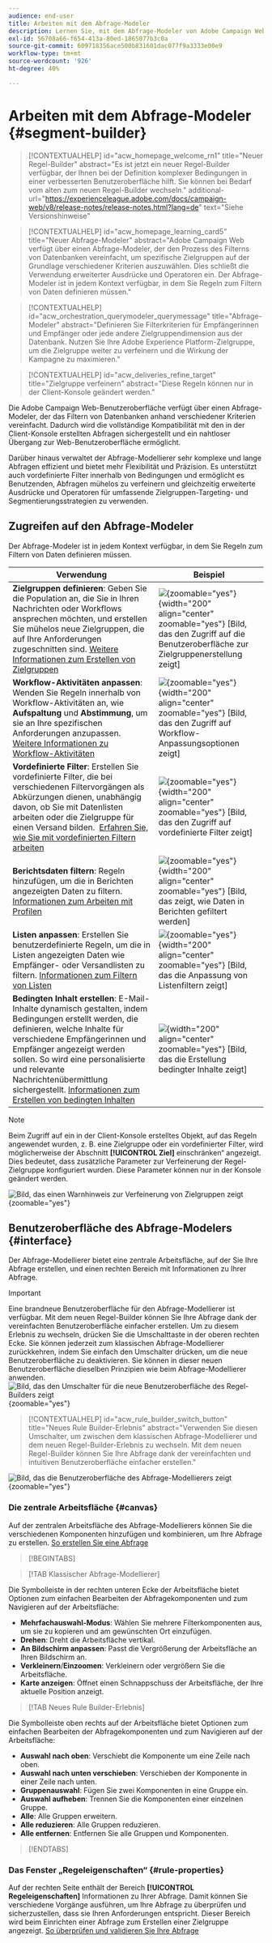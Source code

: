 ```yaml
---
audience: end-user
title: Arbeiten mit dem Abfrage-Modeler
description: Lernen Sie, mit dem Abfrage-Modeler von Adobe Campaign Web zu arbeiten.
exl-id: 56708a66-f654-413a-80ed-1865077b3c0a
source-git-commit: 609718356ace500b831601dac077f9a3333e00e9
workflow-type: tm+mt
source-wordcount: '926'
ht-degree: 40%

---
```


# Arbeiten mit dem Abfrage-Modeler {#segment-builder}

>[!CONTEXTUALHELP]
>id="acw_homepage_welcome_rn1"
>title="Neuer Regel-Builder"
>abstract="Es ist jetzt ein neuer Regel-Builder verfügbar, der Ihnen bei der Definition komplexer Bedingungen in einer verbesserten Benutzeroberfläche hilft. Sie können bei Bedarf vom alten zum neuen Regel-Builder wechseln."
>additional-url="https://experienceleague.adobe.com/docs/campaign-web/v8/release-notes/release-notes.html?lang=de" text="Siehe Versionshinweise"

>[!CONTEXTUALHELP]
>id="acw_homepage_learning_card5"
>title="Neuer Abfrage-Modeler"
>abstract="Adobe Campaign Web verfügt über einen Abfrage-Modeler, der den Prozess des Filterns von Datenbanken vereinfacht, um spezifische Zielgruppen auf der Grundlage verschiedener Kriterien auszuwählen. Dies schließt die Verwendung erweiterter Ausdrücke und Operatoren ein. Der Abfrage-Modeler ist in jedem Kontext verfügbar, in dem Sie Regeln zum Filtern von Daten definieren müssen."

>[!CONTEXTUALHELP]
>id="acw_orchestration_querymodeler_querymessage"
>title="Abfrage-Modeler"
>abstract="Definieren Sie Filterkriterien für Empfängerinnen und Empfänger oder jede andere Zielgruppendimension aus der Datenbank. Nutzen Sie Ihre Adobe Experience Platform-Zielgruppe, um die Zielgruppe weiter zu verfeinern und die Wirkung der Kampagne zu maximieren."

>[!CONTEXTUALHELP]
>id="acw_deliveries_refine_target"
>title="Zielgruppe verfeinern"
>abstract="Diese Regeln können nur in der Client-Konsole geändert werden."

Die Adobe Campaign Web-Benutzeroberfläche verfügt über einen Abfrage-Modeler, der das Filtern von Datenbanken anhand verschiedener Kriterien vereinfacht. Dadurch wird die vollständige Kompatibilität mit den in der Client-Konsole erstellten Abfragen sichergestellt und ein nahtloser Übergang zur Web-Benutzeroberfläche ermöglicht.

Darüber hinaus verwaltet der Abfrage-Modellierer sehr komplexe und lange Abfragen effizient und bietet mehr Flexibilität und Präzision. Es unterstützt auch vordefinierte Filter innerhalb von Bedingungen und ermöglicht es Benutzenden, Abfragen mühelos zu verfeinern und gleichzeitig erweiterte Ausdrücke und Operatoren für umfassende Zielgruppen-Targeting- und Segmentierungsstrategien zu verwenden.

## Zugreifen auf den Abfrage-Modeler

Der Abfrage-Modeler ist in jedem Kontext verfügbar, in dem Sie Regeln zum Filtern von Daten definieren müssen.

| Verwendung | Beispiel |
|  ---  |  ---  |
| **Zielgruppen definieren**: Geben Sie die Population an, die Sie in Ihren Nachrichten oder Workflows ansprechen möchten, und erstellen Sie mühelos neue Zielgruppen, die auf Ihre Anforderungen zugeschnitten sind. [Weitere Informationen zum Erstellen von Zielgruppen](../audience/one-time-audience.md) | ![](assets/access-audience.png){zoomable="yes"}{width="200" align="center" zoomable="yes"} [Bild, das den Zugriff auf die Benutzeroberfläche zur Zielgruppenerstellung zeigt] |
| **Workflow-Aktivitäten anpassen**: Wenden Sie Regeln innerhalb von Workflow-Aktivitäten an, wie **Aufspaltung** und **Abstimmung**, um sie an Ihre spezifischen Anforderungen anzupassen. [Weitere Informationen zu Workflow-Aktivitäten](../workflows/activities/about-activities.md) | ![](assets/access-workflow.png){zoomable="yes"}{width="200" align="center" zoomable="yes"} [Bild, das den Zugriff auf Workflow-Anpassungsoptionen zeigt] |
| **Vordefinierte Filter**: Erstellen Sie vordefinierte Filter, die bei verschiedenen Filtervorgängen als Abkürzungen dienen, unabhängig davon, ob Sie mit Datenlisten arbeiten oder die Zielgruppe für einen Versand bilden.  [Erfahren Sie, wie Sie mit vordefinierten Filtern arbeiten](../get-started/predefined-filters.md) | ![](assets/access-predefined-filter.png){zoomable="yes"}{width="200" align="center" zoomable="yes"} [Bild, das den Zugriff auf vordefinierte Filter zeigt] |
| **Berichtsdaten filtern**: Regeln hinzufügen, um die in Berichten angezeigten Daten zu filtern. [Informationen zum Arbeiten mit Profilen](../reporting/gs-reports.md) | ![](assets/access-reports.png){zoomable="yes"}{width="200" align="center" zoomable="yes"} [Bild, das zeigt, wie Daten in Berichten gefiltert werden] |
| **Listen anpassen**: Erstellen Sie benutzerdefinierte Regeln, um die in Listen angezeigten Daten wie Empfänger- oder Versandlisten zu filtern. [Informationen zum Filtern von Listen](../get-started/list-filters.md#list-built-in-filters) | ![](assets/access-lists.png){zoomable="yes"}{width="200" align="center" zoomable="yes"} [Bild, das die Anpassung von Listenfiltern zeigt] |
| **Bedingten Inhalt erstellen**: E-Mail-Inhalte dynamisch gestalten, indem Bedingungen erstellt werden, die definieren, welche Inhalte für verschiedene Empfängerinnen und Empfänger angezeigt werden sollen. So wird eine personalisierte und relevante Nachrichtenübermittlung sichergestellt. [Informationen zum Erstellen von bedingten Inhalten](../personalization/conditions.md) | ![](assets/conditional-content.png){width="200" align="center" zoomable="yes"} [Bild, das die Erstellung bedingter Inhalte zeigt] |

>[!NOTE]
>
>Beim Zugriff auf ein in der Client-Konsole erstelltes Objekt, auf das Regeln angewendet wurden, z. B. eine Zielgruppe oder ein vordefinierter Filter, wird möglicherweise der Abschnitt **[!UICONTROL Ziel]** einschränken“ angezeigt. Dies bedeutet, dass zusätzliche Parameter zur Verfeinerung der Regel-Zielgruppe konfiguriert wurden. Diese Parameter können nur in der Konsole geändert werden.
>
>![Bild, das einen Warnhinweis zur Verfeinerung von Zielgruppen zeigt](assets/target-warning.png){zoomable="yes"}

## Benutzeroberfläche des Abfrage-Modelers {#interface}

Der Abfrage-Modellierer bietet eine zentrale Arbeitsfläche, auf der Sie Ihre Abfrage erstellen, und einen rechten Bereich mit Informationen zu Ihrer Abfrage.

>[!IMPORTANT]
>
>Eine brandneue Benutzeroberfläche für den Abfrage-Modellierer ist verfügbar. Mit dem neuen Regel-Builder können Sie Ihre Abfrage dank der vereinfachten Benutzeroberfläche einfacher erstellen. Um zu diesem Erlebnis zu wechseln, drücken Sie die Umschalttaste in der oberen rechten Ecke. Sie können jederzeit zum klassischen Abfrage-Modellierer zurückkehren, indem Sie einfach den Umschalter drücken, um die neue Benutzeroberfläche zu deaktivieren. Sie können in dieser neuen Benutzeroberfläche dieselben Prinzipien wie beim Abfrage-Modellierer anwenden.
>![Bild, das den Umschalter für die neue Benutzeroberfläche des Regel-Builders zeigt](assets/query-modeler-toggle.png){zoomable="yes"}


>[!CONTEXTUALHELP]
>id="acw_rule_builder_switch_button"
>title="Neues Rule Builder-Erlebnis"
>abstract="Verwenden Sie diesen Umschalter, um zwischen dem klassischen Abfrage-Modellierer und dem neuen Regel-Builder-Erlebnis zu wechseln. Mit dem neuen Regel-Builder können Sie Ihre Abfrage dank der vereinfachten und intuitiven Benutzeroberfläche einfacher erstellen."

![Bild, das die Benutzeroberfläche des Abfrage-Modellierers zeigt](assets/query-interface.png){zoomable="yes"}

### Die zentrale Arbeitsfläche {#canvas}

Auf der zentralen Arbeitsfläche des Abfrage-Modellierers können Sie die verschiedenen Komponenten hinzufügen und kombinieren, um Ihre Abfrage zu erstellen. [So erstellen Sie eine Abfrage](build-query.md)

>[!BEGINTABS]

>[!TAB Klassischer Abfrage-Modellierer]

Die Symbolleiste in der rechten unteren Ecke der Arbeitsfläche bietet Optionen zum einfachen Bearbeiten der Abfragekomponenten und zum Navigieren auf der Arbeitsfläche:

* **Mehrfachauswahl-Modus**: Wählen Sie mehrere Filterkomponenten aus, um sie zu kopieren und am gewünschten Ort einzufügen.
* **Drehen**: Dreht die Arbeitsfläche vertikal.
* **An Bildschirm anpassen**: Passt die Vergrößerung der Arbeitsfläche an Ihren Bildschirm an.
* **Verkleinern**/**Einzoomen**: Verkleinern oder vergrößern Sie die Arbeitsfläche.
* **Karte anzeigen**: Öffnet einen Schnappschuss der Arbeitsfläche, der Ihre aktuelle Position anzeigt.

>[!TAB Neues Rule Builder-Erlebnis]

Die Symbolleiste oben rechts auf der Arbeitsfläche bietet Optionen zum einfachen Bearbeiten der Abfragekomponenten und zum Navigieren auf der Arbeitsfläche:

* **Auswahl nach oben**: Verschiebt die Komponente um eine Zeile nach oben.
* **Auswahl nach unten verschieben**: Verschieben der Komponente in einer Zeile nach unten.
* **Gruppenauswahl**: Fügen Sie zwei Komponenten in eine Gruppe ein.
* **Auswahl aufheben**: Trennen Sie die Komponenten einer einzelnen Gruppe.
* **Alle**: Alle Gruppen erweitern.
* **Alle reduzieren**: Alle Gruppen reduzieren.
* **Alle entfernen**: Entfernen Sie alle Gruppen und Komponenten.

>[!ENDTABS]

### Das Fenster „Regeleigenschaften“ {#rule-properties}

Auf der rechten Seite enthält der Bereich **[!UICONTROL Regeleigenschaften]** Informationen zu Ihrer Abfrage. Damit können Sie verschiedene Vorgänge ausführen, um Ihre Abfrage zu überprüfen und sicherzustellen, dass sie Ihren Anforderungen entspricht. Dieser Bereich wird beim Einrichten einer Abfrage zum Erstellen einer Zielgruppe angezeigt. [So überprüfen und validieren Sie Ihre Abfrage](build-query.md#check-and-validate-your-query)
